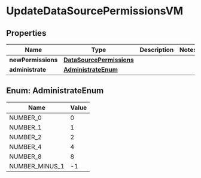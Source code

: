 

# UpdateDataSourcePermissionsVM


## Properties

Name | Type | Description | Notes
------------ | ------------- | ------------- | -------------
**newPermissions** | [**DataSourcePermissions**](DataSourcePermissions.md) |  | 
**administrate** | [**AdministrateEnum**](#AdministrateEnum) |  | 



## Enum: AdministrateEnum

Name | Value
---- | -----
NUMBER_0 | 0
NUMBER_1 | 1
NUMBER_2 | 2
NUMBER_4 | 4
NUMBER_8 | 8
NUMBER_MINUS_1 | -1



